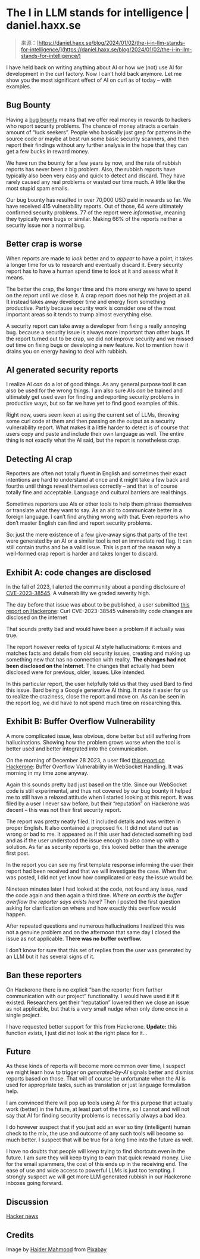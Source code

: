 <!--yml
category: 未分类
date: 2024-05-27 14:25:48
-->

# The I in LLM stands for intelligence | daniel.haxx.se

> 来源：[https://daniel.haxx.se/blog/2024/01/02/the-i-in-llm-stands-for-intelligence/](https://daniel.haxx.se/blog/2024/01/02/the-i-in-llm-stands-for-intelligence/)

I have held back on writing anything about AI or how we (not) use AI for development in the curl factory. Now I can’t hold back anymore. Let me show you the most significant effect of AI on curl as of today – with examples.

## Bug Bounty

Having a [bug bounty](https://curl.se/docs/bugbounty.html) means that we offer real money in rewards to hackers who report security problems. The chance of money attracts a certain amount of “luck seekers”. People who basically just grep for patterns in the source code or maybe at best run some basic security scanners, and then report their findings without any further analysis in the hope that they can get a few bucks in reward money.

We have run the bounty for a few years by now, and the rate of rubbish reports has never been a big problem. Also, the rubbish reports have typically also been very easy and quick to detect and discard. They have rarely caused any real problems or wasted our time much. A little like the most stupid spam emails.

Our bug bounty has resulted in over 70,000 USD paid in rewards so far. We have received 415 vulnerability reports. Out of those, 64 were ultimately confirmed security problems. 77 of the report were *informative*, meaning they typically were bugs or similar. Making 66% of the reports neither a security issue nor a normal bug.

## Better crap is worse

When reports are made to *look* better and to *appear* to have a point, it takes a longer time for us to research and eventually discard it. Every security report has to have a human spend time to look at it and assess what it means.

The better the crap, the longer time and the more energy we have to spend on the report until we close it. A crap report does not help the project at all. It instead takes away developer time and energy from something productive. Partly because security work is consider one of the most important areas so it tends to trump almost everything else.

A security report can take away a developer from fixing a really annoying bug. because a security issue is always more important than other bugs. If the report turned out to be crap, we did not improve security and we missed out time on fixing bugs or developing a new feature. Not to mention how it drains you on energy having to deal with rubbish.

## AI generated security reports

I realize AI *can* do a lot of good things. As any general purpose tool it can also be used for the wrong things. I am also sure AIs *can* be trained and ultimately get used even for finding and reporting security problems in productive ways, but so far we have yet to find good examples of this.

Right now, users seem keen at using the current set of LLMs, throwing some curl code at them and then passing on the output as a security vulnerability report. What makes it a little harder to detect is of course that users copy and paste and include their own language as well. The entire thing is not exactly what the AI said, but the report is nonetheless crap.

## Detecting AI crap

Reporters are often not totally fluent in English and sometimes their exact intentions are hard to understand at once and it might take a few back and fourths until things reveal themselves correctly – and that is of course totally fine and acceptable. Language and cultural barriers are real things.

Sometimes reporters use AIs or other tools to help them phrase themselves or translate what they want to say. As an aid to communicate better in a foreign language. I can’t find anything wrong with that. Even reporters who don’t master English can find and report security problems.

So: just the mere existence of a few give-away signs that parts of the text were generated by an AI or a similar tool is not an immediate red flag. It can still contain truths and be a valid issue. This is part of the reason why a well-formed crap report is harder and takes longer to discard.

## Exhibit A: code changes are disclosed

In the fall of 2023, I alerted the community about a pending disclosure of [CVE-2023-38545](https://curl.se/docs/CVE-2023-38545.html). A vulnerability we graded severity high.

The day before that issue was about to be published, a user submitted [this report on Hackerone](https://hackerone.com/reports/2199174): Curl CVE-2023-38545 vulnerability code changes are disclosed on the internet

That sounds pretty bad and would have been a problem if it actually was true.

The report however reeks of typical AI style hallucinations: it mixes and matches facts and details from old security issues, creating and making up something new that has no connection with reality. **The changes had not been disclosed on the Internet**. The changes that actually had been disclosed were for previous, older, issues. Like intended.

In this particular report, the user helpfully told us that they used Bard to find this issue. Bard being a Google generative AI thing. It made it easier for us to realize the craziness, close the report and move on. As can be seen in the report log, we did have to not spend much time on researching this.

## Exhibit B: Buffer Overflow Vulnerability

A more complicated issue, less obvious, done better but still suffering from hallucinations. Showing how the problem grows worse when the tool is better used and better integrated into the communication.

On the morning of December 28 2023, a user filed [this report on Hackerone](https://hackerone.com/reports/2298307): Buffer Overflow Vulnerability in WebSocket Handling. It was morning in my time zone anyway.

Again this sounds pretty bad just based on the title. Since our WebSocket code is still experimental, and thus not covered by our bug bounty it helped me to still have a relaxed attitude when I started looking at this report. It was filed by a user I never saw before, but their “reputation” on Hackerone was decent – this was not their first security report.

The report was pretty neatly filed. It included details and was written in proper English. It also contained a proposed fix. It did not stand out as wrong or bad to me. It appeared as if this user had detected something bad and as if the user understood the issue enough to also come up with a solution. As far as security reports go, this looked better than the average first post.

In the report you can see my first template response informing the user their report had been received and that we will investigate the case. When that was posted, I did not yet know how complicated or easy the issue would be.

Nineteen minutes later I had looked at the code, not found any issue, read the code again and then again a third time. *Where on earth is the buffer overflow the reporter says exists here?* Then I posted the first question asking for clarification on where and how exactly this overflow would happen.

After repeated questions and numerous hallucinations I realized this was not a genuine problem and on the afternoon that same day I closed the issue as not applicable. **There was no buffer overflow.**

I don’t know for sure that this set of replies from the user was generated by an LLM but it has several signs of it.

## Ban these reporters

On Hackerone there is no explicit “ban the reporter from further communication with our project” functionality. I would have used it if it existed. Researchers get their “reputation” lowered then we close an issue as not applicable, but that is a very small nudge when only done once in a single project.

I have requested better support for this from Hackerone. **Update:** this function *exists*, I just did not look at the right place for it…

## Future

As these kinds of reports will become more common over time, I suspect we might learn how to trigger on *generated-by-AI* signals better and dismiss reports based on those. That will of course be unfortunate when the AI is used for appropriate tasks, such as translation or just language formulation help.

I am convinced there will pop up tools using AI for this purpose that actually work (better) in the future, at least part of the time, so I cannot and will not say that AI for finding security problems is necessarily always a bad idea.

I do however suspect that if you just add an ever so tiny (intelligent) human check to the mix, the use and outcome of any such tools will become so much better. I suspect that will be true for a long time into the future as well.

I have no doubts that people will keep trying to find shortcuts even in the future. I am sure they will keep trying to earn that quick reward money. Like for the email spammers, the cost of this ends up in the receiving end. The ease of use and wide access to powerful LLMs is just too tempting. I strongly suspect we will get more LLM generated rubbish in our Hackerone inboxes going forward.

## Discussion

[Hacker news](https://news.ycombinator.com/item?id=38845878)

## Credits

Image by [Haider Mahmood](https://pixabay.com/users/haidermah-38208306/?utm_source=link-attribution&utm_medium=referral&utm_campaign=image&utm_content=8331364) from [Pixabay](https://pixabay.com//?utm_source=link-attribution&utm_medium=referral&utm_campaign=image&utm_content=8331364)